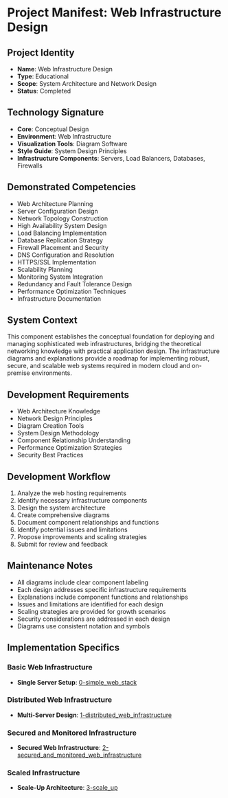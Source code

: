 # Project Manifest: Web Infrastructure Design

## Project Identity
- **Name**: Web Infrastructure Design
- **Type**: Educational
- **Scope**: System Architecture and Network Design
- **Status**: Completed

## Technology Signature
- **Core**: Conceptual Design
- **Environment**: Web Infrastructure
- **Visualization Tools**: Diagram Software
- **Style Guide**: System Design Principles
- **Infrastructure Components**: Servers, Load Balancers, Databases, Firewalls

## Demonstrated Competencies
- Web Architecture Planning
- Server Configuration Design
- Network Topology Construction
- High Availability System Design
- Load Balancing Implementation
- Database Replication Strategy
- Firewall Placement and Security
- DNS Configuration and Resolution
- HTTPS/SSL Implementation
- Scalability Planning
- Monitoring System Integration
- Redundancy and Fault Tolerance Design
- Performance Optimization Techniques
- Infrastructure Documentation

## System Context
This component establishes the conceptual foundation for deploying and managing sophisticated web infrastructures, bridging the theoretical networking knowledge with practical application design. The infrastructure diagrams and explanations provide a roadmap for implementing robust, secure, and scalable web systems required in modern cloud and on-premise environments.

## Development Requirements
- Web Architecture Knowledge
- Network Design Principles
- Diagram Creation Tools
- System Design Methodology
- Component Relationship Understanding
- Performance Optimization Strategies
- Security Best Practices

## Development Workflow
1. Analyze the web hosting requirements
2. Identify necessary infrastructure components
3. Design the system architecture
4. Create comprehensive diagrams
5. Document component relationships and functions
6. Identify potential issues and limitations
7. Propose improvements and scaling strategies
8. Submit for review and feedback

## Maintenance Notes
- All diagrams include clear component labeling
- Each design addresses specific infrastructure requirements
- Explanations include component functions and relationships
- Issues and limitations are identified for each design
- Scaling strategies are provided for growth scenarios
- Security considerations are addressed in each design
- Diagrams use consistent notation and symbols

## Implementation Specifics

### Basic Web Infrastructure
- **Single Server Setup**: [0-simple_web_stack](./0-simple_web_stack)

### Distributed Web Infrastructure
- **Multi-Server Design**: [1-distributed_web_infrastructure](./1-distributed_web_infrastructure)

### Secured and Monitored Infrastructure
- **Secured Web Infrastructure**: [2-secured_and_monitored_web_infrastructure](./2-secured_and_monitored_web_infrastructure)

### Scaled Infrastructure
- **Scale-Up Architecture**: [3-scale_up](./3-scale_up)